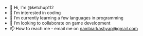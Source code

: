 - 👋 Hi, I’m @ketchup112
- 👀 I’m interested in coding
- 🌱 I’m currently learning a few languages in programming
- 💞️ I’m looking to collaborate on game development
- 📫 How to reach me - email me on nambiarkashyap@gmail.com

<!---
ketchup112/ketchup112 is a ✨ special ✨ repository because its `README.md` (this file) appears on your GitHub profile.
You can click the Preview link to take a look at your changes.
--->
